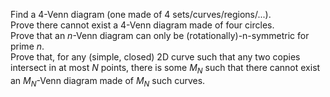 Find a 4-Venn diagram (one made of 4 sets/curves/regions/...).  
Prove there cannot exist a 4-Venn diagram made of four circles.  
Prove that an $n$-Venn diagram can only be (rotationally)-n-symmetric for prime $n$.  
Prove that, for any (simple, closed) 2D curve such that any two copies intersect in at most $N$ points, there is some $M_N$ such that there cannot exist an $M_N$-Venn diagram made of $M_N$ such curves.
